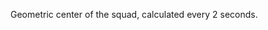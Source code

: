 Geometric center of the squad, calculated every 2 seconds.

<!--[Category:Terminology](Category:Terminology.md)-->
